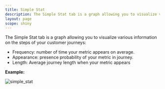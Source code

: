 ```yaml
---
title: Simple Stat
description: The Simple Stat tab is a graph allowing you to visualize various information on the steps of your customer journeys.
layout: page
scope: shiny
---
```


The Simple Stat tab is a graph allowing you to visualize various information on the steps of your customer journeys:

* Frequency: number of time your metric appears on average.
* Appearance: presence probability of your metric in journey. 
* Length: Average journey length when your metric appears

**Example:**

![simple_stat]({{site.url}}/{{site.baseurl}}/core_app/journey/web_application/dashboard/detailed_view/images/Simple_stat.png)

